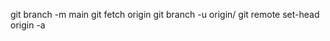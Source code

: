 
git branch -m main <BRANCH>
git fetch origin
git branch -u origin/<BRANCH> <BRANCH>
git remote set-head origin -a
